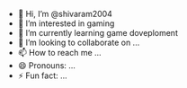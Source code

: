 - 👋 Hi, I’m @shivaram2004
- 👀 I’m interested in gaming
- 🌱 I’m currently learning game doveploment
- 💞️ I’m looking to collaborate on ...
- 📫 How to reach me ...
- 😄 Pronouns: ...
- ⚡ Fun fact: ...

<!---
shivaram2004/shivaram2004 is a ✨ special ✨ repository because its `README.md` (this file) appears on your GitHub profile.
You can click the Preview link to take a look at your changes.
--->
